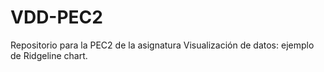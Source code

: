 # VDD-PEC2
Repositorio para la PEC2 de la asignatura Visualización de datos: ejemplo de Ridgeline chart.
